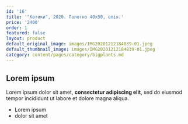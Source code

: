 ```yaml
---
id: '16'
title: '"Котики", 2020. Полотно 40х50, олія.'
price: '2400'
order: 1
featured: false
layout: product
default_original_image: images/IMG20201212184839-01.jpeg
default_thumbnail_image: images/IMG20201212184839-01.jpeg
category: content/pages/category/bigplants.md
---
```

## Lorem ipsum

Lorem ipsum dolor sit amet, **consectetur adipiscing elit**, sed do eiusmod tempor incididunt ut labore et dolore magna aliqua.

- Lorem ipsum
- dolor sit amet